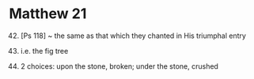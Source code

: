 # Matthew 21


42) [Ps 118] ~ the same as that which they chanted in His triumphal entry

43) i.e. the fig tree

44) 2 choices: upon the stone, broken; under the stone, crushed
